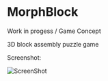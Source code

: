 # MorphBlock
Work in progess / Game Concept

3D block assembly puzzle game

Screenshot:

![ScreenShot](https://github.com/redahanb/MorphBlock/blob/master/ScreenShots/MorphBlock_01.gif)

